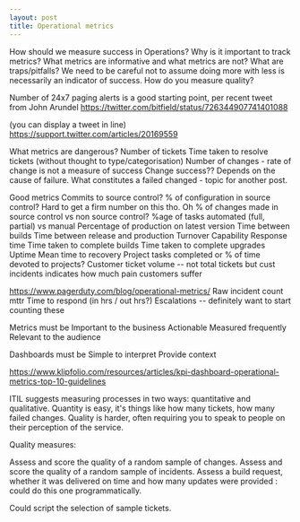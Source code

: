 ```yaml
---
layout: post
title: Operational metrics
---
```


How should we measure success in Operations? Why is it important to track metrics? What metrics are informative and what metrics are not? What are traps/pitfalls? We need to be careful not to assume doing more with less is necessarily an indicator of success. How do you measure quality?

Number of 24x7 paging alerts is a good starting point, per recent tweet from John Arundel https://twitter.com/bitfield/status/726344907741401088

(you can display a tweet in line)
https://support.twitter.com/articles/20169559

What metrics are dangerous?
Number of tickets
Time taken to resolve tickets (without thought to type/categorisation)
Number of changes - rate of change is not a measure of success
Change success?? Depends on the cause of failure. What constitutes a failed changed - topic for another post.

Good metrics
Commits to source control? % of configuration in source control? Hard to get a firm number on this tho. Oh % of changes made in source control vs non source control?
%age of tasks automated (full, partial) vs manual
Percentage of production on latest version
Time between builds
Time between release and production 
Turnover
Capability
Response time
Time taken to complete builds
Time taken to complete upgrades
Uptime
Mean time to recovery
Project tasks completed or % of time devoted to projects?
Customer ticket volume -- not total tickets but cust incidents indicates how much pain customers suffer 


https://www.pagerduty.com/blog/operational-metrics/
Raw incident count
mttr
Time to respond (in hrs / out hrs?)
Escalations -- definitely want to start counting these 

Metrics must be
Important to the business
Actionable
Measured frequently
Relevant to the audience 

Dashboards must be
Simple to interpret
Provide context

https://www.klipfolio.com/resources/articles/kpi-dashboard-operational-metrics-top-10-guidelines

ITIL suggests measuring processes in two ways: quantitative and qualitative. Quantity is easy, it's things like how many tickets, how many failed changes. Quality is harder, often requiring you to speak to people on their perception of the service.

Quality measures:

Assess and score the quality of a random sample of changes.
Assess and score the quality of a random sample of incidents.
Assess a build request, whether it was delivered on time and how many updates were provided : could do this one programmatically.

Could script the selection of sample tickets.

